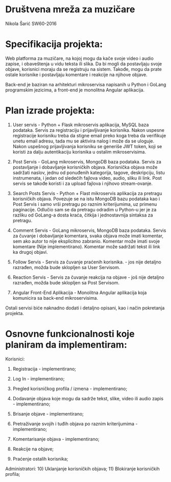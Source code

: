 # Društvena mreža za muzičare

Nikola Šarić SW60-2016

# Specifikacija projekta:

Web platforma za muzičare, na kojoj mogu da kače svoje video i audio zapise, i obaveštenja u vidu teksta ili slika. Da bi mogli da postavljaju svoje objave, korisnici moraju da se registruju na sistem. Takođe, mogu da prate ostale korisnike i postavljaju komentare i reakcije na njihove objave.

Back-end je baziran na arhitekturi mikroservisa napisanih u Python i GoLang programskim jezicima, a front-end je monolitna Angular aplikacija.

# Plan izrade projekta:

1) User servis - Python + Flask mikroservis aplikacija, MySQL baza podataka. Servis za registraciju i prijavljivanje korisnika.
Nakon uspesne registracije korisniku treba da stigne email preko koga treba da verifikuje unetu email adresu, tada mu se aktivira nalog i može da se uloguje.
Nakon uspešnog prijavljivanja korisniku se generiše JWT token, koji se koristi za dalju autentikaciju korisnika u ostalim mikroservisima.

2) Post Servis - GoLang mikroservis, MongoDB baza podataka. Servis za postavljanje i dobavljanje korisničkih objava.
Korisnička objava može sadržati naslov, jednu od ponuđenih kategorija, tagove, deskripciju, listu instrumenata, i jedan od sledećih fajlova
video, audio, sliku ili link. Post servis se takođe koristi i za upload fajlova i njihovo stream-ovanje. 

3) Search Posts Servis - Python + Flast mikroservis aplikacija za pretragu korisničkih objava. Povezuje se na istu MongoDB bazu podataka kao i Post Servis
i samo vrši pretragu po raznim kriterijumima, uz primenu paginacije. Odlučio sam se da pretragu odradim u Python-u jer je za razliku od GoLang-a dosta kraća, čitkija 
i jednostavnija sintaksa za pretragu.

4) Comment Servis - GoLang mikroservis, MongoDB baza podataka. Servis za čuvanje i dobavljanje komentara, svaka objava može imati komentar, sem ako autor to nije eksplicitno zabranio. Komentar može imati svoje komentare (Nije implementirano). Komentar može sadržati tekst ili link ka drugoj objavi.

5) Follow Servis - Servis za čuvanje praćenih korisnika. - jos nije detaljno razrađen, možda bude sklopljen sa User Servisom.

6) Reaction Servis - Servis za čuvanje reakcija na objave - još nije detaljno razrađen, možda bude sklopljen sa Post Servisom.

7) Angular Front-End Aplikacija - Monolitna Angular aplikacija koja komunicira sa back-end mikroservisima.

Ostali servisi biće naknadno dodati i detaljno opisani, kao i način pokretanja projekta.

# Osnovne funkcionalnosti koje planiram da implementiram:

Korisnici:
  1) Registracija - implementirano;
  2) Log In - implementirano;
  3) Pregled korisničkog profila / izmena - implementirano;
  
  4) Dodavanje objava koje mogu da sadrže tekst, slike, video ili audio zapis - implementirano;
  5) Brisanje objave - implementirano;
  6) Pretraživanje svojih i tuđih objava po raznim kriterijumima - implementirano;
  7) Komentarisanje objava - implementirano;
  8) Reakcije na objave;
  9) Praćenje ostalih korisnika;
  
 Administratori:
  10) Uklanjanje korisničkih objava;
  11) Blokiranje korisničkih profila;
